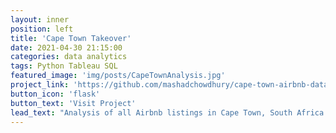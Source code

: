 ```yaml
---
layout: inner
position: left
title: 'Cape Town Takeover'
date: 2021-04-30 21:15:00
categories: data analytics
tags: Python Tableau SQL
featured_image: 'img/posts/CapeTownAnalysis.jpg'
project_link: 'https://github.com/mashadchowdhury/cape-town-airbnb-data-analysis.git'
button_icon: 'flask'
button_text: 'Visit Project'
lead_text: "Analysis of all Airbnb listings in Cape Town, South Africa using Tableau and Python"
---
```


